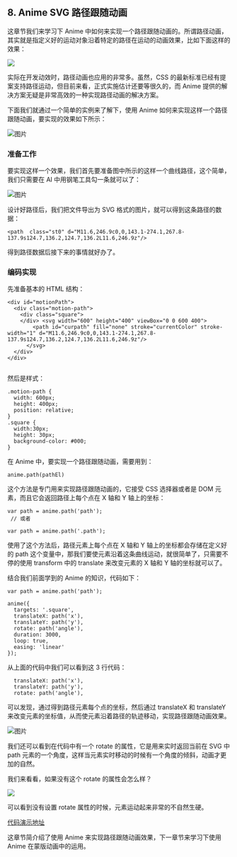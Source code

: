 ## 8. Anime SVG 路径跟随动画

这章节我们来学习下 Anime 中如何来实现一个路径跟随动画的。所谓路径动画，其实就是指定义好的运动对象沿着特定的路径在运动的动画效果，比如下面这样的效果：

![](https://user-gold-cdn.xitu.io/2018/12/9/16792deb76878f41?w=846&h=492&f=gif&s=560414)

实际在开发动效时，路径动画也应用的非常多。虽然，CSS 的最新标准已经有提案支持路径运动，但目前来看，正式实施估计还要等很久的，而 Anime 提供的解决方案无疑是非常高效的一种实现路径动画的解决方案。

下面我们就通过一个简单的实例来了解下，使用 Anime 如何来实现这样一个路径跟随动画，要实现的效果如下所示：

![图片](https://user-gold-cdn.xitu.io/2018/12/9/16792de1dce04c0c?w=838&h=502&f=gif&s=226876)

### 准备工作

要实现这样一个效果，我们首先要准备图中所示的这样一个曲线路径，这个简单，我们只需要在 AI 中用钢笔工具勾一条就可以了：

![图片](https://user-gold-cdn.xitu.io/2018/12/9/16792de1d85b8c7f?w=1280&h=812&f=png&s=101357)

设计好路径后，我们把文件导出为 SVG 格式的图片，就可以得到这条路径的数据：

```
<path  class="st0" d="M11.6,246.9c0,0,143.1-274.1,267.8-137.9s124.7,136.2,124.7,136.2L11.6,246.9z"/>

```

得到路径数据后接下来的事情就好办了。

### 编码实现

先准备基本的 HTML 结构：

```
<div id="motionPath">
  <div class="motion-path">
    <div class="square">
    </div> <svg width="600" height="400" viewBox="0 0 600 400">
        <path id="curpath" fill="none" stroke="currentColor" stroke-width="1" d="M11.6,246.9c0,0,143.1-274.1,267.8-137.9s124.7,136.2,124.7,136.2L11.6,246.9z"/>
      </svg> 
  </div>
</div>


```

然后是样式：

```
.motion-path {
  width: 600px;
  height: 400px;
  position: relative;
}
.square {
  width:30px;
  height: 30px;
  background-color: #000;
}

```

在 Anime 中，要实现一个路径跟随动画，需要用到：

```
anime.path(pathEl)

```

这个方法是专门用来实现路径跟随动画的，它接受 CSS 选择器或者是 DOM 元素，而且它会返回路径上每个点在 X 轴和 Y 轴上的坐标：

```
var path = anime.path('path');
 // 或者

var path = anime.path('.path');

```

使用了这个方法后，路径元素上每个点在 X 轴和 Y 轴上的坐标都会存储在定义好的 path 这个变量中，那我们要使元素沿着这条曲线运动，就很简单了，只需要不停的使用 transform 中的 translate 来改变元素的 X 轴和 Y 轴的坐标就可以了。

结合我们前面学到的 Anime 的知识，代码如下：

```
var path = anime.path('path');

anime({
  targets: '.square',
  translateX: path('x'),
  translateY: path('y'),
  rotate: path('angle'),
  duration: 3000,
  loop: true,
  easing: 'linear'
});

```

从上面的代码中我们可以看到这 3 行代码：

```
  translateX: path('x'),
  translateY: path('y'),
  rotate: path('angle'),

```

可以发现，通过得到路径元素每个点的坐标，然后通过 translateX 和 translateY 来改变元素的坐标值，从而使元素沿着路径的轨迹移动，实现路径跟随动画效果。

![图片](https://user-gold-cdn.xitu.io/2018/12/9/16792de1dce04c0c?w=838&h=502&f=gif&s=226876)

我们还可以看到在代码中有一个 rotate 的属性，它是用来实时返回当前在 SVG 中 path 元素的一个角度，这样当元素实时移动的时候有一个角度的倾斜，动画才更加的自然。

我们来看看，如果没有这个 rotate 的属性会怎么样？

![](https://user-gold-cdn.xitu.io/2019/3/6/16951bcd49d31c2b?w=425&h=234&f=gif&s=27792)

可以看到没有设置 rotate 属性的时候，元素运动起来非常的不自然生硬。

[代码演示地址](https://codepen.io/janily/pen/roNebb)

这章节简介绍了使用 Anime 来实现路径跟随动画效果，下一章节来学习下使用 Anime 在蒙版动画中的运用。
